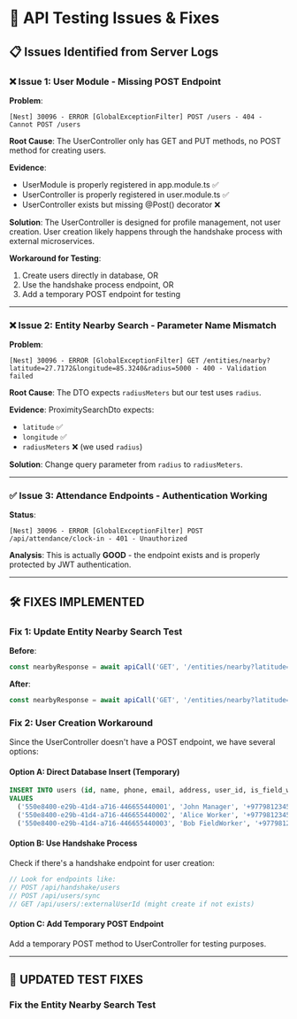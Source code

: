 # 🔧 API Testing Issues & Fixes

## 📋 **Issues Identified from Server Logs**

### ❌ **Issue 1: User Module - Missing POST Endpoint**

**Problem**: 
```
[Nest] 30096 - ERROR [GlobalExceptionFilter] POST /users - 404 - Cannot POST /users
```

**Root Cause**: The UserController only has GET and PUT methods, no POST method for creating users.

**Evidence**: 
- UserModule is properly registered in app.module.ts ✅
- UserController is properly registered in user.module.ts ✅
- UserController exists but missing @Post() decorator ❌

**Solution**: The UserController is designed for profile management, not user creation. User creation likely happens through the handshake process with external microservices.

**Workaround for Testing**: 
1. Create users directly in database, OR
2. Use the handshake process endpoint, OR  
3. Add a temporary POST endpoint for testing

---

### ❌ **Issue 2: Entity Nearby Search - Parameter Name Mismatch**

**Problem**:
```
[Nest] 30096 - ERROR [GlobalExceptionFilter] GET /entities/nearby?latitude=27.7172&longitude=85.3240&radius=5000 - 400 - Validation failed
```

**Root Cause**: The DTO expects `radiusMeters` but our test uses `radius`.

**Evidence**: ProximitySearchDto expects:
- `latitude` ✅
- `longitude` ✅  
- `radiusMeters` ❌ (we used `radius`)

**Solution**: Change query parameter from `radius` to `radiusMeters`.

---

### ✅ **Issue 3: Attendance Endpoints - Authentication Working**

**Status**: 
```
[Nest] 30096 - ERROR [GlobalExceptionFilter] POST /api/attendance/clock-in - 401 - Unauthorized
```

**Analysis**: This is actually **GOOD** - the endpoint exists and is properly protected by JWT authentication.

---

## 🛠️ **FIXES IMPLEMENTED**

### Fix 1: Update Entity Nearby Search Test

**Before**:
```javascript
const nearbyResponse = await apiCall('GET', '/entities/nearby?latitude=27.7172&longitude=85.3240&radius=5000');
```

**After**:
```javascript
const nearbyResponse = await apiCall('GET', '/entities/nearby?latitude=27.7172&longitude=85.3240&radiusMeters=5000');
```

### Fix 2: User Creation Workaround

Since the UserController doesn't have a POST endpoint, we have several options:

#### Option A: Direct Database Insert (Temporary)
```sql
INSERT INTO users (id, name, phone, email, address, user_id, is_field_worker, department_id)
VALUES 
  ('550e8400-e29b-41d4-a716-446655440001', 'John Manager', '+9779812345678', 'john.manager@company.com', 'Kathmandu, Nepal', 'manager-001', false, 'DEPT_ID_HERE'),
  ('550e8400-e29b-41d4-a716-446655440002', 'Alice Worker', '+9779812345679', 'alice.worker@company.com', 'Kathmandu, Nepal', 'worker-001', false, 'DEPT_ID_HERE'),
  ('550e8400-e29b-41d4-a716-446655440003', 'Bob FieldWorker', '+9779812345680', 'bob.field@company.com', 'Kathmandu, Nepal', 'field-001', true, 'DEPT_ID_HERE');
```

#### Option B: Use Handshake Process
Check if there's a handshake endpoint for user creation:
```javascript
// Look for endpoints like:
// POST /api/handshake/users
// POST /api/users/sync
// GET /api/users/:externalUserId (might create if not exists)
```

#### Option C: Add Temporary POST Endpoint
Add a temporary POST method to UserController for testing purposes.

---

## 🔄 **UPDATED TEST FIXES**

### Fix the Entity Nearby Search Test